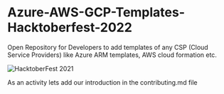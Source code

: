 # Azure-AWS-GCP-Templates-Hacktoberfest-2022
Open Repository for Developers to add templates of any CSP (Cloud Service Providers) like Azure ARM templates, AWS cloud formation etc.

![HacktoberFest 2021](https://github.com/ossamamehmood/Hacktoberfest2022/raw/main/.github/logo.png)

As an activity lets add our introduction in the contributing.md file
